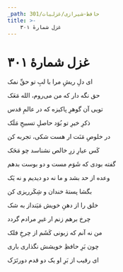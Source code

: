 ```yaml
---
_path: حافظ-شیرازی/غزلیات/301
title: >-
    غزل شمارهٔ ۳۰۱
---
```

# غزل شمارهٔ ۳۰۱

<div class="b" id="bn1"><div class="m1"><p>ای دلِ ریشِ مرا با لبِ تو حقِّ نمک</p></div>
<div class="m2"><p>حق نگه دار که من می‌روم، الله مَعَک</p></div></div>
<div class="b" id="bn2"><div class="m1"><p>تویی آن گوهرِ پاکیزه که در عالمِ قدس</p></div>
<div class="m2"><p>ذکرِ خیرِ تو بُوَد حاصلِ تسبیحِ مَلَک</p></div></div>
<div class="b" id="bn3"><div class="m1"><p>در خلوصِ مَنَت ار هست شکی، تجربه کن</p></div>
<div class="m2"><p>کَس عیارِ زرِ خالص نشناسد چو مَحَک</p></div></div>
<div class="b" id="bn4"><div class="m1"><p>گفته بودی که شَوَم مست و دو بوست بدهم</p></div>
<div class="m2"><p>وعده از حد بشد و ما نه دو دیدیم و نه یَک</p></div></div>
<div class="b" id="bn5"><div class="m1"><p>بگشا پستهٔ خندان و شِکَرریزی کن</p></div>
<div class="m2"><p>خلق را از دهنِ خویش مَیَنداز به شک</p></div></div>
<div class="b" id="bn6"><div class="m1"><p>چرخ برهم زنم ار غیرِ مرادم گردد</p></div>
<div class="m2"><p>من نه آنم که زبونی کَشَم از چرخِ فلک</p></div></div>
<div class="b" id="bn7"><div class="m1"><p>چون بَرِ حافظِ خویشش نگذاری باری</p></div>
<div class="m2"><p>ای رقیب از بَرِ او یک دو قدم دورتَرَک</p></div></div>
